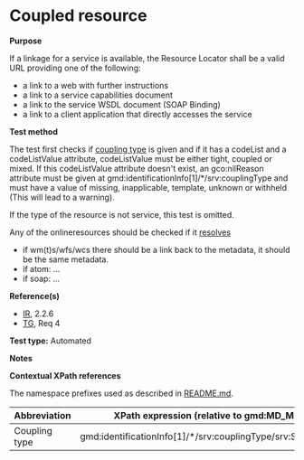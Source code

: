 
# Coupled resource

**Purpose**	

If a linkage for a service is available, the Resource Locator shall be a
valid URL providing one of the following:
* a link to a web with further instructions
* a link to a service capabilities document
* a link to the service WSDL document (SOAP Binding)
* a link to a client application that directly accesses the service 

**Test method**	

The test first checks if [coupling type](#coupling) is given 
and if it has a codeList and a codeListValue attribute, codeListValue must be either tight, coupled or mixed. If this codeListValue 
attribute doesn't exist, an gco:nilReason attribute must be given at gmd:identificationInfo[1]/*/srv:couplingType and must have a 
value of missing, inapplicable, template, unknown or withheld (This will lead to a warning).

If the type of the resource is not service, this test is omitted.

Any of the onlineresources should be checked if it [resolves](./README.md#resolve)
* if wm(t)s/wfs/wcs there should be a link back to the metadata, it should be the same metadata.
* if atom: ... <!-- todo: --> 
* if soap: ... <!-- todo: --> 

**Reference(s)**	 

 
* [IR](./README.md#IR), 2.2.6
* [TG](./README.md#TG), Req 4

**Test type:** Automated

**Notes**

**Contextual XPath references**

The namespace prefixes used as described in [README.md](./README.md#namespaces).

Abbreviation                                   |  XPath expression (relative to gmd:MD_Metadata)
-----------------------------------------------| -------------------------------------------------------------------------
<a name="coupling"></a> Coupling type   | gmd:identificationInfo[1]/*/srv:couplingType/srv:SV_CouplingType 


